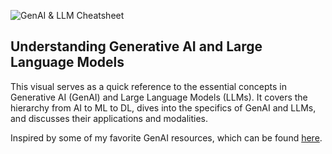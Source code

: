 ![GenAI & LLM Cheatsheet](GenAI_Market_Map.png)

## Understanding Generative AI and Large Language Models

This visual serves as a quick reference to the essential concepts in Generative AI (GenAI) and Large Language Models (LLMs). It covers the hierarchy from AI to ML to DL, dives into the specifics of GenAI and LLMs, and discusses their applications and modalities.

Inspired by some of my favorite GenAI resources, which can be found [here](https://github.com/mannybernabe/genairesources).
